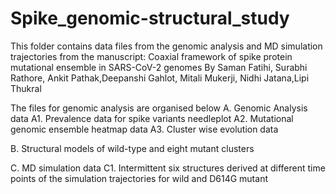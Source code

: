 # Spike_genomic-structural_study

This folder contains data files from the genomic analysis and MD simulation trajectories from the manuscript: Coaxial framework of spike protein mutational ensemble in SARS-CoV-2 genomes By Saman Fatihi, Surabhi Rathore, Ankit Pathak,Deepanshi Gahlot, Mitali Mukerji, Nidhi Jatana,Lipi Thukral

The files for genomic analysis are organised below
A. Genomic Analysis data 
A1. Prevalence data for spike variants needleplot
A2. Mutational genomic ensemble heatmap data
A3. Cluster wise evolution data

B. Structural models of wild-type and eight mutant clusters

C. MD simulation data 
C1. Intermittent six structures derived at different time points of the simulation trajectories for wild and D614G mutant
